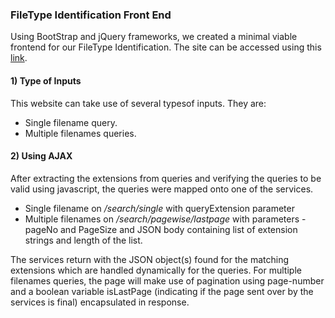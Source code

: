 ### FileType Identification Front End

Using BootStrap and jQuery frameworks, we created a minimal viable frontend for our FileType Identification. The site can be accessed using this [link](ec2-184-72-117-114.compute-1.amazonaws.com).

#### 1) Type of Inputs
This website can take use of several typesof inputs. They are:
  - Single filename query.
  - Multiple filenames queries.
  
#### 2) Using AJAX
After extracting the extensions from queries and verifying the queries to be valid using javascript, the queries were mapped onto one of the services.
  - Single filename on */search/single* with queryExtension parameter
  - Multiple filenames on */search/pagewise/lastpage* with parameters - pageNo and PageSize and JSON body containing list of extension strings and length of the list.

The services return with the JSON object(s) found for the matching extensions which are handled dynamically for the queries. For multiple filenames queries, the page will make use of pagination using page-number and a boolean variable isLastPage (indicating if the page sent over by the services is final) encapsulated in response.  